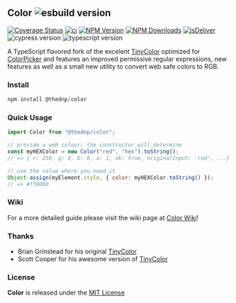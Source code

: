 ## Color ![esbuild version](https://img.shields.io/badge/esbuild-0.14.30-brightgreen)

[![Coverage Status](https://coveralls.io/repos/github/thednp/color/badge.svg)](https://coveralls.io/github/thednp/color)
[![ci](https://github.com/thednp/color/actions/workflows/ci.yml/badge.svg)](https://github.com/thednp/color/actions/workflows/ci.yml)
[![NPM Version](https://img.shields.io/npm/v/@thednp/color.svg)](https://www.npmjs.com/package/@thednp/color)
[![NPM Downloads](https://img.shields.io/npm/dm/@thednp/color.svg)](http://npm-stat.com/charts.html?package=@thednp/color)
[![jsDeliver](https://img.shields.io/jsdelivr/npm/hw/@thednp/color)](https://www.jsdelivr.com/package/npm/@thednp/color)
![cypress version](https://img.shields.io/badge/cypress-10.3.1-brightgreen)
![typescript version](https://img.shields.io/badge/typescript-4.7.4-brightgreen)

A TypeScript flavored fork of the excelent [TinyColor](https://github.com/bgrins/TinyColor) optimized for [ColorPicker](https://github.com/thednp/color-picker) and features an improved permissive regular expressions, new features as well as a small new utility to convert web safe colors to RGB.

### Install

```js
npm install @thednp/color
```

### Quick Usage

```js
import Color from "@thednp/color";

// provide a web colour, the constructor will determine
const myHEXColor = new Color("red", "hex").toString();
// => { r: 250, g: 0, b: 0, a: 1, ok: true, originalInput: 'red', ...}

// use the value where you need it
Object.assign(myElement.style, { color: myHEXColor.toString() });
// => #ff0000
```

### Wiki

For a more detailed guide please visit the wiki page at [Color Wiki](https://github.com/thednp/color/Color-Wiki)!

### Thanks

- Brian Grinstead for his original [TinyColor](https://github.com/bgrins/TinyColor)
- Scott Cooper for his awesome version of [TinyColor](https://github.com/scttcper/tinycolor)

### License

**Color** is released under the [MIT License](https://github.com/thednp/color/blob/master/LICENSE)
